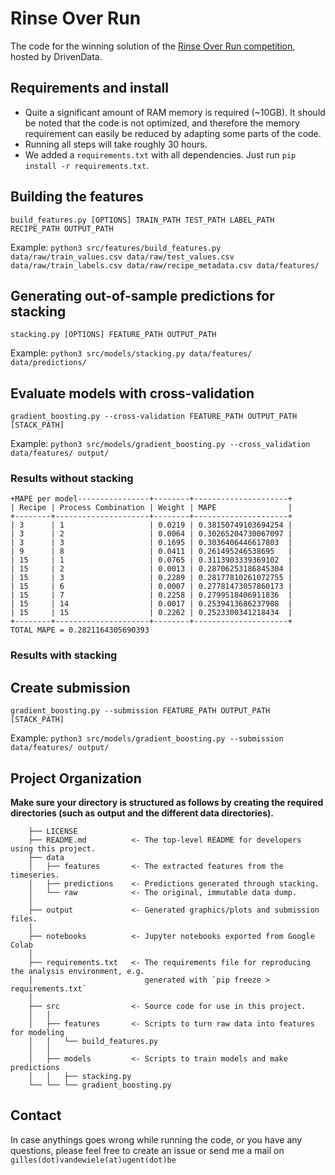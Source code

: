 # Rinse Over Run

The code for the winning solution of the [Rinse Over Run competition](https://www.drivendata.org/competitions/56/predict-cleaning-time-series/), hosted by DrivenData.

## Requirements and install

- Quite a significant amount of RAM memory is required (~10GB). It should be noted that the code is not optimized, and therefore the memory requirement can easily be reduced by adapting some parts of the code.
- Running all steps will take roughly 30 hours.
- We added a `requirements.txt` with all dependencies. Just run `pip install -r requirements.txt`.

## Building the features

`build_features.py [OPTIONS] TRAIN_PATH TEST_PATH LABEL_PATH RECIPE_PATH OUTPUT_PATH`

Example: `python3 src/features/build_features.py data/raw/train_values.csv data/raw/test_values.csv data/raw/train_labels.csv data/raw/recipe_metadata.csv data/features/`

## Generating out-of-sample predictions for stacking

`stacking.py [OPTIONS] FEATURE_PATH OUTPUT_PATH`

Example: `python3 src/models/stacking.py data/features/ data/predictions/`

## Evaluate models with cross-validation

`gradient_boosting.py --cross-validation FEATURE_PATH OUTPUT_PATH [STACK_PATH]`

Example: `python3 src/models/gradient_boosting.py --cross_validation data/features/ output/`

### Results without stacking

```
+MAPE per model----------------+--------+---------------------+
| Recipe | Process Combination | Weight | MAPE                |
+--------+---------------------+--------+---------------------+
| 3      | 1                   | 0.0219 | 0.38150749103694254 |
| 3      | 2                   | 0.0064 | 0.30265204730067097 |
| 3      | 3                   | 0.1695 | 0.3036406446617803  |
| 9      | 8                   | 0.0411 | 0.261495246538695   |
| 15     | 1                   | 0.0765 | 0.3113903339369102  |
| 15     | 2                   | 0.0013 | 0.28706253186845304 |
| 15     | 3                   | 0.2289 | 0.28177810261072755 |
| 15     | 6                   | 0.0007 | 0.27781473057860173 |
| 15     | 7                   | 0.2258 | 0.2799518406911836  |
| 15     | 14                  | 0.0017 | 0.2539413686237908  |
| 15     | 15                  | 0.2262 | 0.2523300341218434  |
+--------+---------------------+--------+---------------------+
TOTAL MAPE = 0.2821164305690393
```

### Results with stacking

## Create submission

`gradient_boosting.py --submission FEATURE_PATH OUTPUT_PATH [STACK_PATH]`

Example: `python3 src/models/gradient_boosting.py --submission data/features/ output/`

## Project Organization

**Make sure your directory is structured as follows by creating the required directories (such as output and the different data directories).**

```
    ├── LICENSE
    ├── README.md          <- The top-level README for developers using this project.
    ├── data
    │   ├── features       <- The extracted features from the timeseries.
    │   ├── predictions    <- Predictions generated through stacking.
    │   └── raw            <- The original, immutable data dump.
    │
    ├── output             <- Generated graphics/plots and submission files.
    │
    ├── notebooks          <- Jupyter notebooks exported from Google Colab
    │
    ├── requirements.txt   <- The requirements file for reproducing the analysis environment, e.g.
    │                         generated with `pip freeze > requirements.txt`
    │
    ├── src                <- Source code for use in this project.
    │   │
    │   ├── features       <- Scripts to turn raw data into features for modeling
    │   │   └── build_features.py
    │   │
    │   ├── models         <- Scripts to train models and make predictions
    │   │   ├── stacking.py
    └── └── └── gradient_boosting.py
```

## Contact

In case anythings goes wrong while running the code, or you have any questions, please feel free to create an issue or send me a mail on `gilles(dot)vandewiele(at)ugent(dot)be`
